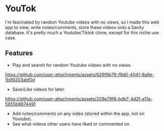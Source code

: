 # YouTok

I'm fascinated by random Youtube videos with no views, so I made this web app to view, write notes/comments, store these videos onto a Sanity database. It's pretty much a Youtube/Tiktok clone, except for this niche use case.
## Features

- Play and search for random Youtube vidoes with no views.

https://github.com/user-attachments/assets/626f9b79-f9d0-4041-8a9e-1b99203abf0d


- Save/Like videos for later.

https://github.com/user-attachments/assets/209e79f8-bdb7-4d2f-a11a-5955b8874491


- Add notes/comments on any video (stored within the app, not on Youtube). 
- See what videos other users have liked or commented on.
